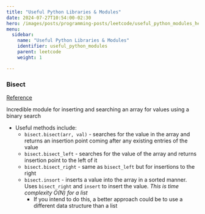 ```yaml
---
title: "Useful Python Libraries & Modules"
date: 2024-07-27T10:54:00-02:30
hero: /images/posts/programming-posts/leetcode/useful_python_modules_hero.png
menu:
  sidebar:
    name: "Useful Python Libraries & Modules"
    identifier: useful_python_modules
    parent: leetcode
    weight: 1

---
```


### Bisect

[Reference](https://docs.python.org/3/library/bisect.html)


Incredible module for inserting and searching an array for values using a binary search
- Useful methods include:
  - `bisect.bisect(arr, val)` - searches for the value in the array and returns an insertion point coming after any existing entries of the value
  - `bisect.bisect_left` - searches for the value of the array and returns insertion point to the left of it
  - `bisect.bisect_right` - same as `bisect_left` but for insertions to the right
  - `bisect.insort` - inserts a value into the array in a sorted manner. Uses `bisect_right` and `insert` to insert the value. *This is time complexity $O(N)$ for a list*
    - If you intend to do this, a better approach could be to use a different data structure than a list